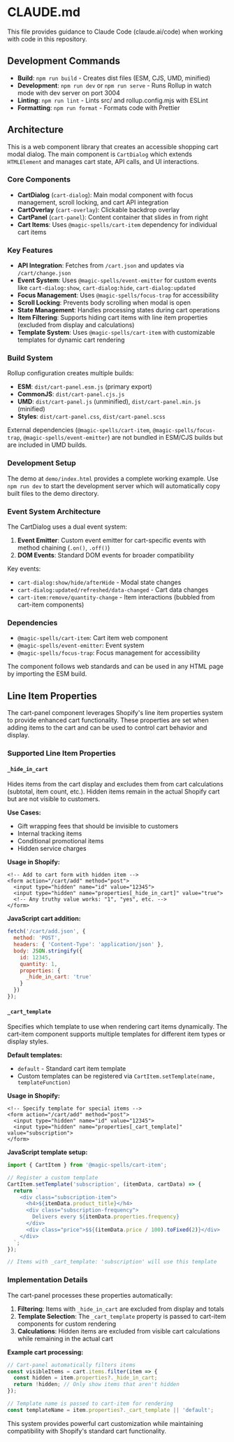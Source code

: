 # CLAUDE.md

This file provides guidance to Claude Code (claude.ai/code) when working with code in this repository.

## Development Commands

- **Build**: `npm run build` - Creates dist files (ESM, CJS, UMD, minified)
- **Development**: `npm run dev` or `npm run serve` - Runs Rollup in watch mode with dev server on port 3004
- **Linting**: `npm run lint` - Lints src/ and rollup.config.mjs with ESLint
- **Formatting**: `npm run format` - Formats code with Prettier

## Architecture

This is a web component library that creates an accessible shopping cart modal dialog. The main component is `CartDialog` which extends `HTMLElement` and manages cart state, API calls, and UI interactions.

### Core Components

- **CartDialog** (`cart-dialog`): Main modal component with focus management, scroll locking, and cart API integration
- **CartOverlay** (`cart-overlay`): Clickable backdrop overlay
- **CartPanel** (`cart-panel`): Content container that slides in from right
- **Cart Items**: Uses `@magic-spells/cart-item` dependency for individual cart items

### Key Features

- **API Integration**: Fetches from `/cart.json` and updates via `/cart/change.json`
- **Event System**: Uses `@magic-spells/event-emitter` for custom events like `cart-dialog:show`, `cart-dialog:hide`, `cart-dialog:updated`
- **Focus Management**: Uses `@magic-spells/focus-trap` for accessibility
- **Scroll Locking**: Prevents body scrolling when modal is open
- **State Management**: Handles processing states during cart operations
- **Item Filtering**: Supports hiding cart items with line item properties (excluded from display and calculations)
- **Template System**: Uses `@magic-spells/cart-item` with customizable templates for dynamic cart rendering

### Build System

Rollup configuration creates multiple builds:
- **ESM**: `dist/cart-panel.esm.js` (primary export)
- **CommonJS**: `dist/cart-panel.cjs.js`
- **UMD**: `dist/cart-panel.js` (unminified), `dist/cart-panel.min.js` (minified)
- **Styles**: `dist/cart-panel.css`, `dist/cart-panel.scss`

External dependencies (`@magic-spells/cart-item`, `@magic-spells/focus-trap`, `@magic-spells/event-emitter`) are not bundled in ESM/CJS builds but are included in UMD builds.

### Development Setup

The demo at `demo/index.html` provides a complete working example. Use `npm run dev` to start the development server which will automatically copy built files to the demo directory.

### Event System Architecture

The CartDialog uses a dual event system:
1. **Event Emitter**: Custom event emitter for cart-specific events with method chaining (`.on()`, `.off()`)
2. **DOM Events**: Standard DOM events for broader compatibility

Key events:
- `cart-dialog:show/hide/afterHide` - Modal state changes
- `cart-dialog:updated/refreshed/data-changed` - Cart data changes
- `cart-item:remove/quantity-change` - Item interactions (bubbled from cart-item components)

### Dependencies

- `@magic-spells/cart-item`: Cart item web component
- `@magic-spells/event-emitter`: Event system
- `@magic-spells/focus-trap`: Focus management for accessibility

The component follows web standards and can be used in any HTML page by importing the ESM build.

## Line Item Properties

The cart-panel component leverages Shopify's line item properties system to provide enhanced cart functionality. These properties are set when adding items to the cart and can be used to control cart behavior and display.

### Supported Line Item Properties

#### `_hide_in_cart`

Hides items from the cart display and excludes them from cart calculations (subtotal, item count, etc.). Hidden items remain in the actual Shopify cart but are not visible to customers.

**Use Cases:**
- Gift wrapping fees that should be invisible to customers
- Internal tracking items
- Conditional promotional items
- Hidden service charges

**Usage in Shopify:**
```liquid
<!-- Add to cart form with hidden item -->
<form action="/cart/add" method="post">
  <input type="hidden" name="id" value="12345">
  <input type="hidden" name="properties[_hide_in_cart]" value="true">
  <!-- Any truthy value works: "1", "yes", etc. -->
</form>
```

**JavaScript cart addition:**
```javascript
fetch('/cart/add.json', {
  method: 'POST',
  headers: { 'Content-Type': 'application/json' },
  body: JSON.stringify({
    id: 12345,
    quantity: 1,
    properties: {
      _hide_in_cart: 'true'
    }
  })
});
```

#### `_cart_template`

Specifies which template to use when rendering cart items dynamically. The cart-item component supports multiple templates for different item types or display styles.

**Default templates:**
- `default` - Standard cart item template
- Custom templates can be registered via `CartItem.setTemplate(name, templateFunction)`

**Usage in Shopify:**
```liquid
<!-- Specify template for special items -->
<form action="/cart/add" method="post">
  <input type="hidden" name="id" value="12345">
  <input type="hidden" name="properties[_cart_template]" value="subscription">
</form>
```

**JavaScript template setup:**
```javascript
import { CartItem } from '@magic-spells/cart-item';

// Register a custom template
CartItem.setTemplate('subscription', (itemData, cartData) => {
  return `
    <div class="subscription-item">
      <h4>${itemData.product_title}</h4>
      <div class="subscription-frequency">
        Delivers every ${itemData.properties.frequency}
      </div>
      <div class="price">$${(itemData.price / 100).toFixed(2)}</div>
    </div>
  `;
});

// Items with _cart_template: 'subscription' will use this template
```

### Implementation Details

The cart-panel processes these properties automatically:

1. **Filtering**: Items with `_hide_in_cart` are excluded from display and totals
2. **Template Selection**: The `_cart_template` property is passed to cart-item components for custom rendering
3. **Calculations**: Hidden items are excluded from visible cart calculations while remaining in the actual cart

**Example cart processing:**
```javascript
// Cart-panel automatically filters items
const visibleItems = cart.items.filter(item => {
  const hidden = item.properties?._hide_in_cart;
  return !hidden; // Only show items that aren't hidden
});

// Template name is passed to cart-item for rendering
const templateName = item.properties?._cart_template || 'default';
```

This system provides powerful cart customization while maintaining compatibility with Shopify's standard cart functionality.